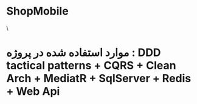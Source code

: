 # ShopMobile
\
# موارد استفاده شده در پروژه : DDD tactical patterns + CQRS + Clean Arch + MediatR + SqlServer + Redis + Web Api
